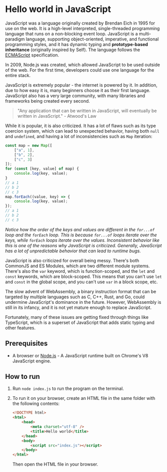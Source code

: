# Hello world in JavaScript

JavaScript was a language originally created by Brendan Eich in 1995 for use on the web. It is a high-level interpreted, single-threaded programming language that runs on a non-blocking event loop. JavaScript is a multi-paradigm language, supporting object-oriented, imperative, and functional programming styles, and it has dynamic typing and **prototype-based inheritance** (originally inspired by Self). The language follows the [ECMAScript](https://www.ecma-international.org/publications/standards/Ecma-262.htm) specification.

In 2009, Node.js was created, which allowed JavaScript to be used outside of the web. For the first time, developers could use one language for the entire stack.

JavaScript is extremely popular - the internet is powered by it. In addition, due to how easy it is, many beginners choose it as their first language. JavaScript also has a very large community, with many libraries and frameworks being created every second.

> "Any application that can be written in JavaScript, will eventually be written in JavaScript." - Atwood's Law

While it is popular, it is also criticized. It has a lot of flaws such as its type coercion system, which can lead to unexpected behavior, having both `null` and `undefined`, and having a lot of inconsistencies such as `Map` iteration:

```js
const map = new Map([
    ["a", 1],
    ["b", 2],
    ["c", 3]
]);
for (const [key, value] of map) {
    console.log(key, value);
}
// a 1
// b 2
// c 3
map.forEach((value, key) => {
    console.log(key, value);
});
// a 1
// b 2
// c 3
```

*Notice how the order of the keys and values are different in the `for...of` loop and the `forEach` loop. This is because `for...of` loops iterate over the keys, while `forEach` loops iterate over the values. Inconsistent behavior like this is one of the reasons why JavaScript is criticized. Generally, JavaScript has a lot of unpredictable behavior that can lead to runtime bugs.*

JavaScript is also criticized for overall being messy. There's both CommonJS and ES Modules, which are two different module systems. There's also the `var` keyword, which is function-scoped, and the `let` and `const` keywords, which are block-scoped. This means that you can't use `let` and `const` in the global scope, and you can't use `var` in a block scope, etc.

The slow advent of WebAssembly, a binary instruction format that can be targeted by multiple languages such as C, C++, Rust, and Go, could undermine JavaScript's dominance in the future. However, WebAssembly is still in its infancy, and it is not yet mature enough to replace JavaScript.

Fortunately, many of these issues are getting fixed through things like TypeScript, which is a superset of JavaScript that adds static typing and other features.

## Prerequisites

- A browser or [Node.js](https://nodejs.org/) - A JavaScript runtime built on Chrome's V8 JavaScript engine.

## How to run

1. Run `node index.js` to run the program on the terminal.
2. To run it on your browser, create an HTML file in the same folder with the following contents:

    ```html
    <!DOCTYPE html>
    <html>
        <head>
            <meta charset="utf-8" />
            <title>Hello world</title>
        </head>
        <body>
            <script src="index.js"></script>
        </body>
    </html>
    ```

    Then open the HTML file in your browser.

